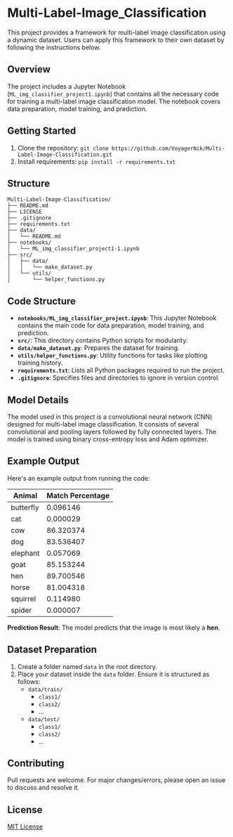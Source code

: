 # Multi-Label-Image_Classification

This project provides a framework for multi-label image classification using a dynamic dataset. Users can apply this framework to their own dataset by following the instructions below.

## Overview

The project includes a Jupyter Notebook (`ML_img_classifier_project1.ipynb`) that contains all the necessary code for training a multi-label image classification model. The notebook covers data preparation, model training, and prediction.

## Getting Started

1. Clone the repository: `git clone https://github.com/VoyagerNik/Multi-Label-Image-Classification.git`
2. Install requirements: `pip install -r requirements.txt`

## Structure

```plaintext
Multi-Label-Image-Classification/
├── README.md
├── LICENSE
├── .gitignore
├── requirements.txt
├── data/
│   └── README.md
├── notebooks/
│   └── ML_img_classifier_project1-1.ipynb
├── src/
│   ├── data/
│   │   └── make_dataset.py
│   └── utils/
│       └── helper_functions.py
```

## Code Structure

- **`notebooks/ML_img_classifier_project.ipynb`**: This Jupyter Notebook contains the main code for data preparation, model training, and prediction.
- **`src/`**: This directory contains Python scripts for modularity:
- **`data/make_dataset.py`**: Prepares the dataset for training.
- **`utils/helper_functions.py`**: Utility functions for tasks like plotting training history.
- **`requirements.txt`**: Lists all Python packages required to run the project.
- **`.gitignore`**: Specifies files and directories to ignore in version control.

## Model Details

The model used in this project is a convolutional neural network (CNN) designed for multi-label image classification. It consists of several convolutional and pooling layers followed by fully connected layers. The model is trained using binary cross-entropy loss and Adam optimizer.

## Example Output

Here's an example output from running the code:

| Animal          | Match Percentage |
|-----------------|------------------|
| butterfly       | 0.096146         |
| cat             | 0.000029         |
| cow             | 86.320374        |
| dog             | 83.536407        |
| elephant        | 0.057069         |
| goat            | 85.153244        |
| hen             | 89.700546        |
| horse           | 81.004318        |
| squirrel        | 0.114980         |
| spider          | 0.000007         |

**Prediction Result**: The model predicts that the image is most likely a **hen**.

## Dataset Preparation

1. Create a folder named `data` in the root directory.
2. Place your dataset inside the `data` folder. Ensure it is structured as follows:
   - `data/train/`
     - `class1/`
     - `class2/`
     - ...
   - `data/test/`
     - `class1/`
     - `class2/`
     - ...


## Contributing

Pull requests are welcome. For major changes/errors, please open an issue to discuss and resolve it.

## License

[MIT License](LICENSE)


